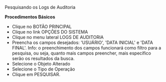 Pesquisando os Logs de Auditoria 

<b>Procedimentos Básicos</b>

* Clique no BOTÃO PRINCIPAL
* Clique no link OPÇÕES DO SISTEMA
* Clique no menu lateral LOGS DE AUDITORIA
* Preencha os campos desejados: 'USUÁRIO', 'DATA INICIAL' e 'DATA FINAL'.
    Info: o preenchimento dos campos funcionará como filtro para a pesquisa, ou seja,
    quanto mais campos preencher, mais específico serão os resultados da busca. 
* Selecione o Objeto Alterado
* Selecione o Tipo de Operação
* Clique em PESQUISAR.

